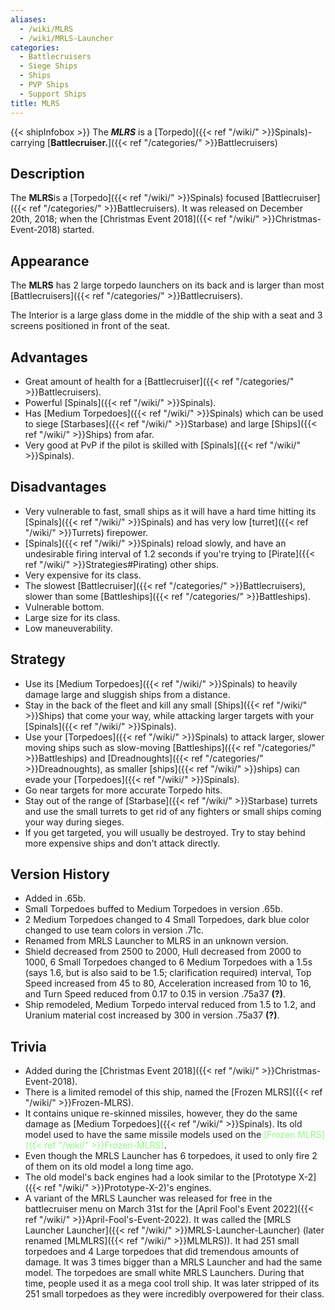 ```yaml
---
aliases:
  - /wiki/MLRS
  - /wiki/MRLS-Launcher
categories:
  - Battlecruisers
  - Siege Ships
  - Ships
  - PVP Ships
  - Support Ships
title: MLRS
---
```


{{< shipInfobox >}} The **_MLRS_** is a [Torpedo]({{< ref "/wiki/" >}}Spinals)-carrying [**Battlecruiser.**]({{< ref "/categories/" >}}Battlecruisers)

## Description

The **MLRS**is a [Torpedo]({{< ref "/wiki/" >}}Spinals) focused [Battlecruiser]({{< ref "/categories/" >}}Battlecruisers). It was released on December 20th, 2018; when the [Christmas Event 2018]({{< ref "/wiki/" >}}Christmas-Event-2018) started.

## Appearance

The **MLRS** has 2 large torpedo launchers on its back and is larger than most [Battlecruisers]({{< ref "/categories/" >}}Battlecruisers).

The Interior is a large glass dome in the middle of the ship with a seat and 3 screens positioned in front of the seat.

## Advantages

- Great amount of health for a [Battlecruiser]({{< ref "/categories/" >}}Battlecruisers).
- Powerful [Spinals]({{< ref "/wiki/" >}}Spinals).
- Has [Medium Torpedoes]({{< ref "/wiki/" >}}Spinals) which can be used to siege [Starbases]({{< ref "/wiki/" >}}Starbase) and large [Ships]({{< ref "/wiki/" >}}Ships) from afar.
- Very good at PvP if the pilot is skilled with [Spinals]({{< ref "/wiki/" >}}Spinals).

## Disadvantages

- Very vulnerable to fast, small ships as it will have a hard time hitting its [Spinals]({{< ref "/wiki/" >}}Spinals) and has very low [turret]({{< ref "/wiki/" >}}Turrets) firepower.
- [Spinals]({{< ref "/wiki/" >}}Spinals) reload slowly, and have an undesirable firing interval of 1.2 seconds if you're trying to [Pirate]({{< ref "/wiki/" >}}Strategies#Pirating) other ships.
- Very expensive for its class.
- The slowest [Battlecruiser]({{< ref "/categories/" >}}Battlecruisers), slower than some [Battleships]({{< ref "/categories/" >}}Battleships).
- Vulnerable bottom.
- Large size for its class.
- Low maneuverability.

## Strategy

- Use its [Medium Torpedoes]({{< ref "/wiki/" >}}Spinals) to heavily damage large and sluggish ships from a distance.
- Stay in the back of the fleet and kill any small [Ships]({{< ref "/wiki/" >}}Ships) that come your way, while attacking larger targets with your [Spinals]({{< ref "/wiki/" >}}Spinals).
- Use your [Torpedoes]({{< ref "/wiki/" >}}Spinals) to attack larger, slower moving ships such as slow-moving [Battleships]({{< ref "/categories/" >}}Battleships) and [Dreadnoughts]({{< ref "/categories/" >}}Dreadnoughts), as smaller [ships]({{< ref "/wiki/" >}}ships) can evade your [Torpedoes]({{< ref "/wiki/" >}}Spinals).
- Go near targets for more accurate Torpedo hits.
- Stay out of the range of [Starbase]({{< ref "/wiki/" >}}Starbase) turrets and use the small turrets to get rid of any fighters or small ships coming your way during sieges.
- If you get targeted, you will usually be destroyed. Try to stay behind more expensive ships and don't attack directly.

## Version History

- Added in .65b.
- Small Torpedoes buffed to Medium Torpedoes in version .65b.
- 2 Medium Torpedoes changed to 4 Small Torpedoes, dark blue color changed to use team colors in version .71c.
- Renamed from MRLS Launcher to MLRS in an unknown version.
- Shield decreased from 2500 to 2000, Hull decreased from 2000 to 1000, 6 Small Torpedoes changed to 6 Medium Torpedoes with a 1.5s (says 1.6, but is also said to be 1.5; clarification required) interval, Top Speed increased from 45 to 80, Acceleration increased from 10 to 16, and Turn Speed reduced from 0.17 to 0.15 in version .75a37 **(?)**.
- Ship remodeled, Medium Torpedo interval reduced from 1.5 to 1.2, and Uranium material cost increased by 300 in version .75a37 **(?)**.

## Trivia

- Added during the [Christmas Event 2018]({{< ref "/wiki/" >}}Christmas-Event-2018).
- There is a limited remodel of this ship, named the [Frozen MLRS]({{< ref "/wiki/" >}}Frozen-MLRS).
- It contains unique re-skinned missiles, however, they do the same damage as [Medium Torpedoes]({{< ref "/wiki/" >}}Spinals). Its old model used to have the same missile models used on the <span style="color:#8dfc80">[Frozen MLRS]({{< ref "/wiki/" >}}Frozen-MLRS)</span>.
- Even though the MRLS Launcher has 6 torpedoes, it used to only fire 2 of them on its old model a long time ago.
- The old model's back engines had a look similar to the [Prototype X-2]({{< ref "/wiki/" >}}Prototype-X-2)'s engines.
- A variant of the MRLS Launcher was released for free in the battlecruiser menu on March 31st for the [April Fool's Event 2022]({{< ref "/wiki/" >}}April-Fool's-Event-2022). It was called the [MRLS Launcher Launcher]({{< ref "/wiki/" >}}MRLS-Launcher-Launcher) (later renamed [MLMLRS]({{< ref "/wiki/" >}}MLMLRS)). It had 251 small torpedoes and 4 Large torpedoes that did tremendous amounts of damage. It was 3 times bigger than a MRLS Launcher and had the same model. The torpedoes are small white MRLS Launchers. During that time, people used it as a mega cool troll ship. It was later stripped of its 251 small torpedoes as they were incredibly overpowered for their class.
